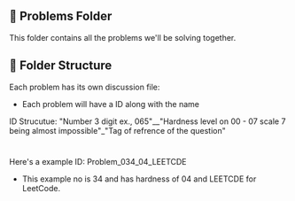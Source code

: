 ## 📝 Problems Folder

This folder contains all the problems we'll be solving together.

## 📂 Folder Structure

Each problem has its own discussion file:                                                                                                                          
* Each problem will have a ID along with the name

ID Strucutue: "Number 3 digit ex., 065"__"Hardness level on 00 - 07 scale 7 being almost impossible"_"Tag of refrence of the question"
#

Here's a example ID: Problem_034_04_LEETCDE
* This example no is 34 and has hardness of 04 and LEETCDE for LeetCode.

